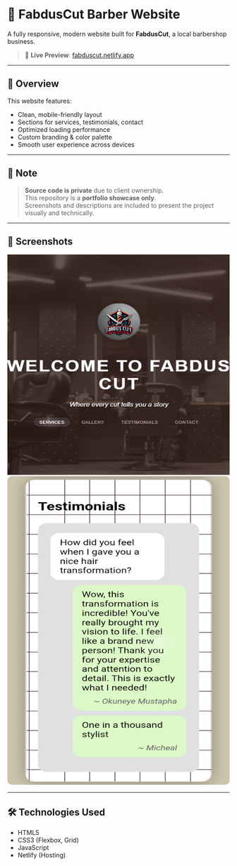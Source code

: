 # 💈 FabdusCut Barber Website

A fully responsive, modern website built for **FabdusCut**, a local barbershop business.

> 🔗 **Live Preview**: [fabduscut.netlify.app](https://fabduscut.netlify.app)

---

## 🧩 Overview

This website features:

- Clean, mobile-friendly layout
- Sections for services, testimonials, contact
- Optimized loading performance
- Custom branding & color palette
- Smooth user experience across devices

---

## 🚫 Note

> **Source code is private** due to client ownership.  
> This repository is a **portfolio showcase only**.  
> Screenshots and descriptions are included to present the project visually and technically.

---

## 📸 Screenshots

<img src="screenshots/homepage.png" alt="Homepage Screenshot" style="width: 100%; height: 500px;">
<img src="screenshots/mobile_view.png" alt="MobileView Screenshot" style="max-width: 800px; width: 100%; height: 700px; border-radius: 10px;">

---

## 🛠️ Technologies Used

- HTML5
- CSS3 (Flexbox, Grid)
- JavaScript
- Netlify (Hosting)
